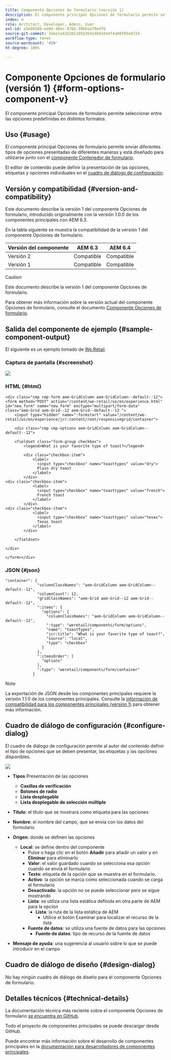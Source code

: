 ```yaml
---
title: Componente Opciones de formulario (versión 1)
description: El componente principal Opciones de formulario permite seleccionar entre las opciones predefinidas en distintos formatos.
index: n
role: Architect, Developer, Admin, User
exl-id: a5e8656b-eddd-48ec-876b-39bbaa70edf6
source-git-commit: 3ebe1a42d265185b36424b01844f4a00f05d4724
workflow-type: tm+mt
source-wordcount: '459'
ht-degree: 100%

---
```


# Componente Opciones de formulario (versión 1) {#form-options-component-v}

El componente principal Opciones de formulario permite seleccionar entre las opciones predefinidas en distintos formatos.

## Uso {#usage}

El componente principal Opciones de formulario permite enviar diferentes tipos de opciones presentadas de diferentes maneras y está diseñado para utilizarse junto con el [componente Contenedor de formulario](form-container-v1.md).

El editor de contenido puede definir la presentación de las opciones, etiquetas y opciones individuales en el [cuadro de diálogo de configuración](#configure-dialog).

## Versión y compatibilidad {#version-and-compatibility}

Este documento describe la versión 1 del componente Opciones de formulario, introducido originalmente con la versión 1.0.0 de los componentes principales con AEM 6.3.

En la tabla siguiente se muestra la compatibilidad de la versión 1 del componente Opciones de formulario.

| Versión del componente | AEM 6.3 | AEM 6.4 |
|--- |--- |--- |
| Versión 2 | Compatible | Compatible |
| Versión 1 | Compatible | Compatible |

>[!CAUTION]
>
>Este documento describe la versión 1 del componente Opciones de formulario.
>
>Para obtener más información sobre la versión actual del componente Opciones de formulario, consulte el documento [Componente Opciones de formulario](/help/components/forms/form-options.md).

## Salida del componente de ejemplo {#sample-component-output}

El siguiente es un ejemplo tomado de [We.Retail](https://experienceleague.adobe.com/docs/experience-manager-64/developing/bestpractices/we-retail/we-retail.html?lang=es).

### Captura de pantalla {#screenshot}

![](/help/assets/chlimage_1-89.png)

### HTML {#html}

```
<div class="cmp cmp-form aem-GridColumn aem-GridColumn--default--12">
<form method="POST" action="/content/we-retail/us/en/experience.html" id="new_form" name="new_form" enctype="multipart/form-data" class="aem-Grid aem-Grid--12 aem-Grid--default--12 ">
    <input type="hidden" name=":formstart" value="/content/we-retail/us/en/experience/jcr:content/root/responsivegrid/container">
    
    <div class="cmp cmp-options aem-GridColumn aem-GridColumn--default--12">

    <fieldset class="form-group checkbox">
        <legend>What is your favorite type of toast?</legend>
        
        <div class="checkbox-item">
            <label>
              <input type="checkbox" name="toasttypes" value="dry">
              Plain dry toast
            </label>
        </div>
<div class="checkbox-item">
            <label>
              <input type="checkbox" name="toasttypes" value="french">
              French toast
            </label>
        </div>
<div class="checkbox-item">
            <label>
              <input type="checkbox" name="toasttypes" value="texas">
              Texas toast
            </label>
        </div>

    </fieldset>
    
</div>
    
</form></div>
```

### JSON {#json}

```
"container": {
              "columnClassNames": "aem-GridColumn aem-GridColumn--default--12",
              "columnCount": 12,
              "gridClassNames": "aem-Grid aem-Grid--12 aem-Grid--default--12",
              ":items": {
                "options": {
                  "columnClassNames": "aem-GridColumn aem-GridColumn--default--12",
                  ":type": "weretail/components/form/options",
                  "name": "toastTypes",
                  "jcr:title": "What is your favorite type of toast?",
                  "source": "local",
                  "type": "checkbox"
                }
              },
              ":itemsOrder": [
                "options"
              ],
              ":type": "weretail/components/form/container"
            }
```

>[!NOTE]
>
>La exportación de JSON desde los componentes principales requiere la versión 1.1.0 de los componentes principales. Consulte la [información de compatibilidad para los componentes principales (versión 1)](/help/versions.md) para obtener más información.

## Cuadro de diálogo de configuración {#configure-dialog}

El cuadro de diálogo de configuración permite al autor del contenido definir el tipo de opciones que se deben presentar, las etiquetas y las opciones disponibles.

![](/help/assets/chlimage_1-90.png)

* **Tipos**
Presentación de las opciones

   * **Casillas de verificación**
   * **Botones de radio**
   * **Lista desplegable**
   * **Lista desplegable de selección múltiple**

* **Título**: el título que se mostrará como etiqueta para las opciones
* **Nombre**: el nombre del campo, que se envía con los datos del formulario
* **Origen**: donde se definen las opciones

   * **Local**: se define dentro del componente
      * Pulse o haga clic en el botón **Añadir** para añadir un valor y en **Eliminar** para eliminarlo
      * **Valor**: el valor guardado cuando se selecciona esa opción cuando se envía el formulario
      * **Texto**: etiqueta de la opción que se muestra en el formulario.
      * **Activo**: la opción se marca como seleccionada cuando se carga el formulario
      * **Desactivado**: la opción no se puede seleccionar pero se sigue mostrando
      * **Lista**: se utiliza una lista estática definida en otra parte de AEM para la opción
         * **Lista**: la ruta de la lista estática de AEM
            * Utilice el botón Examinar para localizar el recurso de la lista
      * **Fuente de datos**: se utiliza una fuente de datos para las opciones
         * **Fuente de datos**: tipo de recurso de la fuente de datos
* **Mensaje de ayuda**: una sugerencia al usuario sobre lo que se puede introducir en el campo

## Cuadro de diálogo de diseño {#design-dialog}

No hay ningún cuadro de diálogo de diseño para el componente Opciones de formulario.

## Detalles técnicos {#technical-details}

La documentación técnica más reciente sobre el componente Opciones de formulario [se encuentra en GitHub](https://github.com/adobe/aem-core-wcm-components/tree/master/content/src/content/jcr_root/apps/core/wcm/components/form/options/v1/options).

Todo el proyecto de componentes principales se puede descargar desde GitHub.

Puede encontrar más información sobre el desarrollo de componentes principales en la [documentación para desarrolladores de componentes principales](/help/developing/overview.md).
